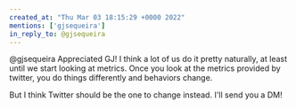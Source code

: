 ```yaml
---
created_at: "Thu Mar 03 18:15:29 +0000 2022"
mentions: ['gjsequeira']
in_reply_to: @gjsequeira
---
```


@gjsequeira Appreciated GJ! I think a lot of us do it pretty naturally, at least until we start looking at metrics. Once you look at the metrics provided by twitter, you do things differently and behaviors change.

But I think Twitter should be the one to change instead.
I'll send you a DM!